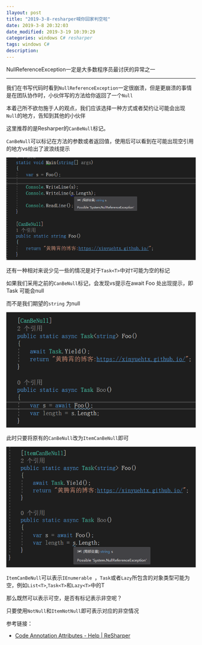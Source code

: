 ```yaml
---
1layout: post
title: "2019-3-8-resharper喊你回家判空啦"
date: 2019-3-8 20:32:03
date_modified: 2019-3-19 10:39:29
categories: windows C# resharper
tags: windows C#
description: 
---
```


NullReferenceException一定是大多数程序员最讨厌的异常之一

-----

我们在书写代码时看到`NullReferenceException`一定很崩溃，但是更崩溃的事情是在团队协作时，小伙伴写的方法给你返回了一个`Null`

本着己所不欲勿施于人的观点，我们应该选择一种方式或者契约让可能会出现`Null`的地方，告知到其他的小伙伴

这里推荐的是Resharper的`CanBeNull`标记。

`CanBeNull`可以标记在方法的参数或者返回值，使用后可以看到在可能出现空引用的地方vs给出了波浪线提示

![1552965430799](../media/1552965430799.png)

还有一种相对来说少见一些的情况是对于`Task<T>`中对`T`可能为空的标记

如果我们采用之前的`CanBeNull`标记，会发现vs提示在await Foo 处出现提示，即Task 可能会null

而不是我们期望的`string` 为null

![1552965722950](../media/1552965722950.png)

此时只要将原有的`CanBeNull`改为`ItemCanBeNull`即可

![1552977188690](../media/1552977188690.png)

`ItemCanBeNull`可以表示`IEnumerable `，`Task`或者`Lazy`所包含的对象类型可能为空，例如`List<T>`,`Task<T>`和`Lazy<T>`中的T



那么既然可以表示可空，是否有标记表示非空呢？

只要使用`NotNull`和`ItemNotNull`即可表示对应的非空情况

参考链接：

- [Code Annotation Attributes - Help | ReSharper](https://www.jetbrains.com/help/resharper/Reference__Code_Annotation_Attributes.html)

